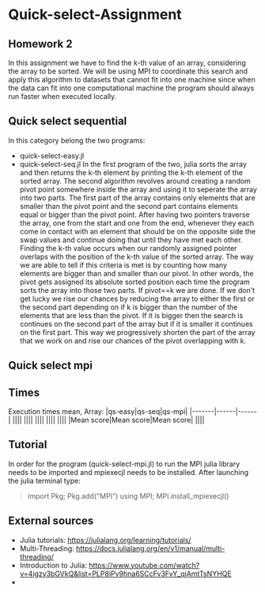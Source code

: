 # Quick-select-Assignment
## Homework 2
In this assignment we have to find the k-th value of an array, considering the array to be sorted. We will be using MPI to coordinate this search and apply this algorithm to datasets that cannot fit into one machine since when the data can fit into one computational machine the program should always run faster when executed locally.
## Quick select sequential
In this category belong the two programs:
- quick-select-easy.jl
- quick-select-seq.jl
In the first program of the two, julia sorts the array and then returns the k-th element by printing the k-th element of the sorted array. The second algorithm revolves around creating a random pivot point somewhere inside the array and using it to seperate the array into two parts. The first part of the array contains only elements that are smaller than the pivot point and the second part contains elements equal or bigger than the pivot point. After having two pointers traverse the array, one from the start and one from the end, whenever they each come in contact with an element that should be on the opposite side the swap values and continue doing that until they have met each other. Finding the k-th value occurs when our randomly assigned pointer overlaps with the position of the k-th value of the sorted array. The way we are able to tell if this criteria is met is by counting how many elements are bigger than and smaller than our pivot. In other words, the pivot gets assigned its absolute sorted position each time the program sorts the array into those two parts. If pivot==k we are done. If we don't get lucky we rise our chances by reducing the array to either the first or the second part depending on if k is bigger than the number of the elements that are less than the pivot. If it is bigger then the search is continues on the second part of the array but if it is smaller it continues on the first part. This way we progressively shorten the part of the array that we work on and rise our chances of the pivot overlapping with k. 
    
## Quick select mpi


## Times
Execution times mean, Array:
|qs-easy|qs-seq|qs-mpi| 
|-------|------|------|
||||
||||
||||
||||
||||
|Mean score|Mean score|Mean score|
||||

## Tutorial
In order for the program (quick-select-mpi.jl) to run the MPI julia library needs to be imported and mpiexecjl needs to be installed. After launching the julia terminal type:
> import Pkg; Pkg.add("MPI")
> using MPI; MPI.install_mpiexecjl()

External sources
----------------
- Julia tutorials: https://julialang.org/learning/tutorials/
- Multi-Threading: https://docs.julialang.org/en/v1/manual/multi-threading/
- Introduction to Julia: https://www.youtube.com/watch?v=4igzy3bGVkQ&list=PLP8iPy9hna6SCcFv3FvY_qjAmtTsNYHQE
- 
